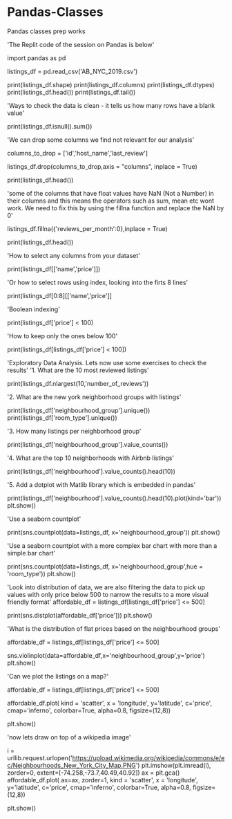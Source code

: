# Pandas-Classes
Pandas classes prep works

'The Replit code of the session on Pandas is below'

import pandas as pd

listings_df = pd.read_csv('AB_NYC_2019.csv')

print(listings_df.shape)
print(listings_df.columns)
print(listings_df.dtypes)
print(listings_df.head())
print(listings_df.tail())

'Ways to check the data is clean - it tells us how many rows have a blank value'

print(listings_df.isnull().sum())

'We can drop some columns we find not relevant for our analysis'

columns_to_drop = ['id','host_name','last_review']

listings_df.drop(columns_to_drop,axis = "columns", inplace = True)

print(listings_df.head())

'some of the columns that have float values have NaN (Not a Number) in their columns and this means the operators such as sum, mean etc wont work. We need to fix this by using the fillna function and replace the NaN by 0'

listings_df.fillna({'reviews_per_month':0},inplace = True)

print(listings_df.head())

'How to select any columns from your dataset'

print(listings_df[['name','price']])

'Or how to select rows using index, looking into the firts 8 lines'

print(listings_df[0:8][['name','price']]

'Boolean indexing'

print(listings_df['price'] < 100)

'How to keep only the ones below 100'

print(listings_df[listings_df['price'] < 100])

'Exploratory Data Analysis. Lets now use some exercises to check the results'
'1. What are the 10 most reviewed listings'

print(listings_df.nlargest(10,'number_of_reviews'))


'2. What are the new york neighborhood groups with listings'

print(listings_df['neighbourhood_group'].unique())
print(listings_df['room_type'].unique())

'3. How many listings per neighborhood group'

print(listings_df['neighbourhood_group'].value_counts())

'4. What are the top 10 neighborhoods with Airbnb listings'

print(listings_df['neighbourhood'].value_counts().head(10))

'5. Add a dotplot with Matlib library which is embedded in pandas'

print(listings_df['neighbourhood'].value_counts().head(10).plot(kind='bar'))
plt.show()

'Use a seaborn countplot'

print(sns.countplot(data=listings_df, x='neighbourhood_group'))
plt.show()

'Use a seaborn countplot with a more complex bar chart with more than a simple bar chart'

print(sns.countplot(data=listings_df, x='neighbourhood_group',hue = 'room_type'))
plt.show()

'Look into distribution of data, we are also filtering the data to pick up values with only price below 500 to narrow the results to a more visual friendly format'
affordable_df = listings_df[listings_df['price'] <= 500] 

print(sns.distplot(affordable_df['price']))
plt.show()

'What is the distribution of flat prices based on the neighbourhood groups'

affordable_df = listings_df[listings_df['price'] <= 500] 

sns.violinplot(data=affordable_df,x='neighbourhood_group',y='price') 
plt.show()

'Can we plot the listings on a map?'

affordable_df = listings_df[listings_df['price'] <= 500] 

affordable_df.plot(
  kind = 'scatter',
  x = 'longitude',
  y='latitude',
  c='price',
  cmap='inferno',
  colorbar=True,
  alpha=0.8,
  figsize=(12,8))

plt.show()

'now lets draw on top of a wikipedia image'

i = urllib.request.urlopen('https://upload.wikimedia.org/wikipedia/commons/e/ec/Neighbourhoods_New_York_City_Map.PNG')
plt.imshow(plt.imread(i), zorder=0, extent=[-74.258,-73.7,40.49,40.92])
ax = plt.gca()
affordable_df.plot(
  ax=ax,
  zorder=1,
  kind = 'scatter',
  x = 'longitude',
  y='latitude',
  c='price',
  cmap='inferno',
  colorbar=True,
  alpha=0.8,
  figsize=(12,8))

plt.show()
